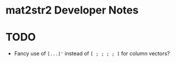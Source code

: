 mat2str2 Developer Notes
========================

# TODO

* Fancy use of `[...]'` instead of `[ ; ; ; ; ]` for column vectors?

